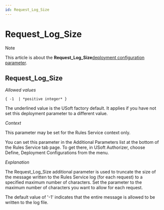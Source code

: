 ```yaml
---
id: Request_Log_Size
---
```


# Request_Log_Size



> [!NOTE]
> This article is about the **Request_Log_Size**[deployment configuration parameter](/docs/Authorisation%20and%20access/Deployment%20configurations/Deployment%20configuration%20parameters.md).

## **Request_Log_Size**

*Allowed values*

```
{ -1  | *positive integer* }
```

The underlined value is the USoft factory default. It applies if you have not set this deployment parameter to a different value.

*Context*

This parameter may be set for the Rules Service context only.

You can set this parameter in the Additional Parameters list at the bottom of the Rules Service tab page. To get there, in USoft Authorizer, choose Define, Deployment Configurations from the menu.

*Explanation*

The Request_Log_Size additional parameter is used to truncate the size of the message written to the Rules Service log (for each request) to a specified maximum number of characters. Set the parameter to the maximum number of characters you want to allow for each request.

The default value of '-1' indicates that the entire message is allowed to be written to the log file.